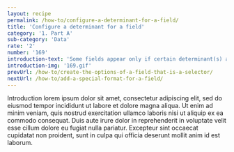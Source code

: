 ```yaml
---
layout: recipe
permalink: /how-to/configure-a-determinant-for-a-field/
title: 'Configure a determinant for a field'
category: '1. Part A'
sub-category: 'Data'
rate: '2'
number: '169'
introduction-text: 'Some fields appear only if certain determinant(s) are fulfilled. Those determinant can be a registration  that is selected or the value(s) of a field of the form. This receipt explains how to set such determinant(s) to a field, or to remove it.'
introduction-img: '169.gif'
prevUrl: /how-to/create-the-options-of-a-field-that-is-a-selector/
nextUrl: /how-to/add-a-special-format-for-a-field/
---
```


Introduction lorem ipsum dolor sit amet, consectetur adipiscing elit, sed do eiusmod tempor incididunt ut labore et dolore magna aliqua. Ut enim ad minim veniam, quis nostrud exercitation ullamco laboris nisi ut aliquip ex ea commodo consequat. Duis aute irure dolor in reprehenderit in voluptate velit esse cillum dolore eu fugiat nulla pariatur. Excepteur sint occaecat cupidatat non proident, sunt in culpa qui officia deserunt mollit anim id est laborum.

